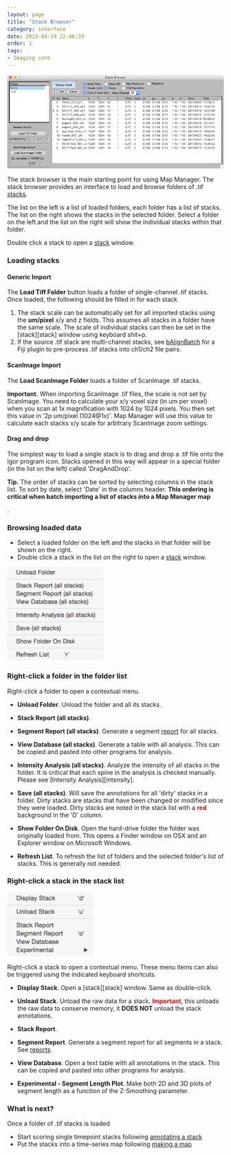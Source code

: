 ```yaml
---
layout: page
title: "Stack Browser"
category: interface
date: 2015-04-19 22:46:33
order: 1
tags:
- Imaging core
---
```


<IMG class="img-float-left" SRC="images/mm3/stack-browser.png" WIDTH="800">

<div class="print-page-break"></div>

 
The stack browser is the main starting point for using Map Manager. The stack browser provides an interface to load and browse folders of .tif [stacks][3].

The list on the left is a list of loaded folders, each folder has a list of stacks. The list on the right shows the stacks in the selected folder. Select a folder on the left and the list on the right will show the individual stacks within that folder.

Double click a stack to open a [stack][3] window.

### Loading stacks

#### Generic Import

The **Load Tiff Folder** button loads a folder of single-channel .tif stacks. Once loaded, the following should be filled in for each stack

 1. The stack scale can be automatically set for all imported stacks using the **um/pixel** x/y and z fields. This assumes all stacks in a folder have the same scale. The scale of individual stacks can then be set in the [stack][stack] window using keyboard shit+p.
 2. If the source .tif stack are multi-channel stacks, see [bAlignBatch][5] for a Fiji plugin to pre-process .tif stacks into ch1/ch2 file pairs.
 
#### ScanImage Import

The **Load ScanImage Folder** loads a folder of ScanImage .tif stacks.

<p class="important"><B>Important.</B> When importing ScanImage .tif files, the scale is not set by ScanImage. You need to calculate your x/y voxel size (in um per voxel) when you scan at 1x magnification with 1024 by 1024 pixels. You then set this value in '2p um/pixel (1024@1x)'. Map Manager will use this value to calculate each stacks x/y scale for arbitrary ScanImage zoom settings.</p>


#### Drag and drop

The simplest way to load a single stack is to drag and drop a .tif file onto the Igor program icon. Stacks opened in this way will appear in a special folder (in the list on the left) called 'DragAndDrop'.

<p class="tip"><B>Tip.</B> The order of stacks can be sorted by selecting columns in the stack list. To sort by date, select 'Date' in the columns header. <b>This ordering is critical when batch importing a list of stacks into a Map Manager map</B></p>. 

### Browsing loaded data

 - Select a loaded folder on the left and the stacks in that folder will be shown on the right.
 - Double click a stack in the list on the right to open a [stack][3] window.


<IMG class="img-float-right" SRC="images/mm3/stack-browser/stack-browser-right-click-folder.png" WIDTH="225">


### Right-click a folder in the folder list

Right-click a folder to open a contextual menu.

 - **Unload Folder**. Unload the folder and all its stacks.

 - **Stack Report (all stacks)**.

 - **Segment Report (all stacks)**. Generate a segment [report][reports] for all stacks.

 - **View Database (all stacks)**. Generate a table with all analysis. This can be copied and pasted into other programs for analysis.

 - **Intensity Analysis (all stacks)**. Analyze the intensity of all stacks in the folder. It is critical that each spine in the analysis is checked manually. Please see [Intensity Analysis][intensity].

 - **Save (all stacks)**. Will save the annotations for all 'dirty' stacks in a folder. Dirty stacks are stacks that have been changed or modified since they were loaded. Dirty stacks are noted in the stack list with a <font color="red"><strong>red</strong></font> background in the 'D' column.

 - **Show Folder On Disk**. Open the hard-drive folder the folder was originally loaded from. This opens a Finder window on OSX and an Explorer window on Microsoft Windows.

 - **Refresh List**. To refresh the list of folders and the selected folder's list of stacks. This is generally not needed.

<div class="print-page-break"></div>


### Right-click a stack in the stack list

<IMG class="img-float-right" SRC="images/mm3/stack-browser/stack-browser-right-click-stack.png" WIDTH="200">

Right-click a stack to open a contextual menu. These menu items can also be triggered using the indicated keyboard shortcuts.

 - **Display Stack**. Open a [stack][stack] window. Same as double-click.

 - **Unload Stack**. Unload the raw data for a stack. <font color="red"><strong>Important</strong></font>, this unloads the raw data to conserve memory, it **DOES NOT** unload the stack annotations.

 - **Stack Report**.

 - **Segment Report**. Generate a segment report for all segments in a stack. See [reports][reports].

 - **View Database**. Open a text table with all annotations in the stack. This can be copied and pasted into other programs for analysis.

 - **Experimental - Segment Length Plot**. Make both 2D and 3D plots of segment length as a function of the Z-Smoothing parameter.

<div class="print-page-break"></div>

### What is next?

Once a folder of .tif stacks is loaded

 - Start scoring single timepoint stacks following [annotating a stack][8]
 - Put the stacks into a time-series map following [making a map][9]


[1]: stack-browser
[2]: http://www.robertcudmore.org/maptracker/v2/stack-browser/
[3]: stack
[4]: map-plot
[5]: https://github.com/cudmore/bob-fiji-plugins
[6]: spine-dynamics
[reports]: reports

[8]: annotating-a-stack
[9]: making-a-map